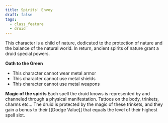 ```yaml
---
title: Spirits' Envoy
draft: false
tags:
  - class_feature
  - druid
---
```

This character is a child of nature, dedicated to the protection of nature and the balance of the natural world. In return, ancient spirits of nature grant a druid special powers.

**Oath to the Green**
- This character cannot wear metal armor 
- This character cannot use metal shields
- This character cannot use metal weapons

**Magic of the spirits**
Each spell the druid knows is represented by and channeled through a physical manifestation. Tattoos on the body, trinkets, charms etc...
The druid is protected by the magic of these trinkets, and they gain a bonus to their [[Dodge Value]] that equals the level of their highest spell slot.
